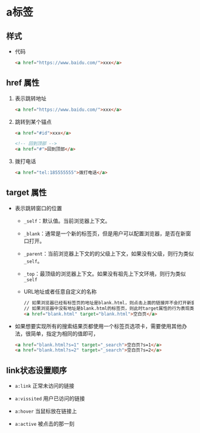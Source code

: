 # a标签

## 样式

*   代码

    ```html
    <a href="https://www.baidu.com/">xxx</a>
    ```

## href 属性

1.  表示跳转地址

    ```html
    <a href="https://www.baidu.com/">xxx</a>
    ```

2.  跳转到某个锚点

    ```html
    <a href="#id">xxx</a>
    ```

    ```html
    <!-- 回到顶部 -->
    <a href="#">回到顶部</a>
    ```

3.  拨打电话

    ```html
    <a href="tel:185555555">拨打电话</a>
    ```

## target 属性

*   表示跳转窗口的位置

    *   `_self`：默认值。当前浏览器上下文。

    *   `_blank`：通常是一个新的标签页，但是用户可以配置浏览器，是否在新窗口打开。

    *   `_parent`：当前浏览器上下文的的父级上下文，如果没有父级，则行为类似 `_self`。

    *   `_top`：最顶级的浏览器上下文。如果没有祖先上下文环境，则行为类似 `_self`

    *   URL地址或者任意自定义的名称

        ```html
        // 如果浏览器已经有标签页的地址是blank.html，则点击上面的链接并不会打开新窗口，是直接刷新已经打开的blank.html；
        // 如果浏览器中没有地址是blank.html的标签页，则此时target属性的行为表现类似'_blank'。
        <a href="blank.html" target="blank.html">空白页</a>
        ```

*   如果想要实现所有的搜索结果页都使用一个标签页选项卡，需要使用其他办法，很简单，指定为相同的值即可，

    ```html
    <a href="blank.html?s=1" target="_search">空白页?s=1</a>
    <a href="blank.html?s=2" target="_search">空白页?s=2</a>
    ```

## link状态设置顺序

*   `a:link` 正常未访问的链接

*   `a:vissited` 用户已访问的链接

*   `a:hover` 当鼠标放在链接上

*   `a:active` 被点击的那一刻
